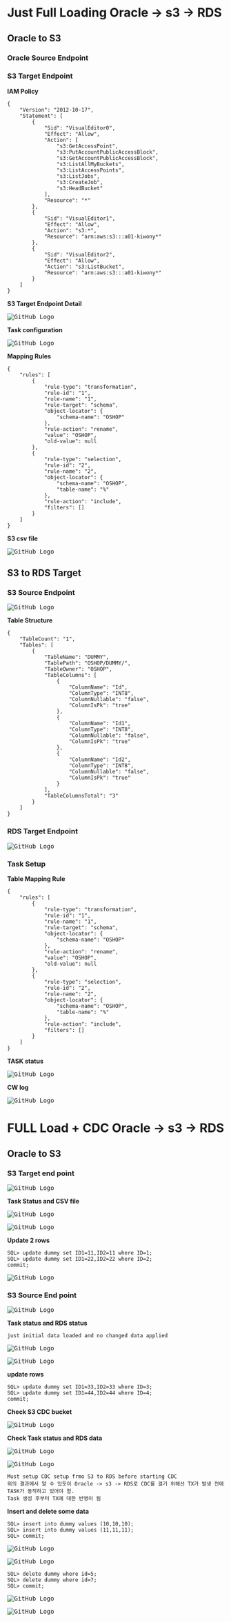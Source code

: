 # Just Full Loading Oracle -> s3 -> RDS

## Oracle to S3

### Oracle Source Endpoint

### S3 Target Endpoint

**IAM Policy**

```
{
    "Version": "2012-10-17",
    "Statement": [
        {
            "Sid": "VisualEditor0",
            "Effect": "Allow",
            "Action": [
                "s3:GetAccessPoint",
                "s3:PutAccountPublicAccessBlock",
                "s3:GetAccountPublicAccessBlock",
                "s3:ListAllMyBuckets",
                "s3:ListAccessPoints",
                "s3:ListJobs",
                "s3:CreateJob",
                "s3:HeadBucket"
            ],
            "Resource": "*"
        },
        {
            "Sid": "VisualEditor1",
            "Effect": "Allow",
            "Action": "s3:*",
            "Resource": "arn:aws:s3:::a01-kiwony*"
        },
        {
            "Sid": "VisualEditor2",
            "Effect": "Allow",
            "Action": "s3:ListBucket",
            "Resource": "arn:aws:s3:::a01-kiwony*"
        }
    ]
}
```

**S3 Target Endpoint Detail**

<kbd> ![GitHub Logo](images/1.png) </kbd>

**Task configuration**

<kbd> ![GitHub Logo](images/2.png) </kbd>

**Mapping Rules**

```
{
    "rules": [
        {
            "rule-type": "transformation",
            "rule-id": "1",
            "rule-name": "1",
            "rule-target": "schema",
            "object-locator": {
                "schema-name": "OSHOP"
            },
            "rule-action": "rename",
            "value": "OSHOP",
            "old-value": null
        },
        {
            "rule-type": "selection",
            "rule-id": "2",
            "rule-name": "2",
            "object-locator": {
                "schema-name": "OSHOP",
                "table-name": "%"
            },
            "rule-action": "include",
            "filters": []
        }
    ]
}
```

**S3 csv file**

<kbd> ![GitHub Logo](images/3.png) </kbd>

## S3 to RDS Target

### S3 Source Endpoint

<kbd> ![GitHub Logo](images/4.png) </kbd>

**Table Structure**

```
{
    "TableCount": "1",
    "Tables": [
        {
            "TableName": "DUMMY",
            "TablePath": "OSHOP/DUMMY/",
            "TableOwner": "OSHOP",
            "TableColumns": [
                {
                    "ColumnName": "Id",
                    "ColumnType": "INT8",
                    "ColumnNullable": "false",
                    "ColumnIsPk": "true"
                },
                {
                    "ColumnName": "Id1",
                    "ColumnType": "INT8",
                    "ColumnNullable": "false",
                    "ColumnIsPk": "true"
                },
                {
                    "ColumnName": "Id2",
                    "ColumnType": "INT8",
                    "ColumnNullable": "false",
                    "ColumnIsPk": "true"
                }
            ],
            "TableColumnsTotal": "3"
        }
    ]
}
```

### RDS Target Endpoint

<kbd> ![GitHub Logo](images/5.png) </kbd>

### Task Setup

**Table Mapping Rule**

```
{
    "rules": [
        {
            "rule-type": "transformation",
            "rule-id": "1",
            "rule-name": "1",
            "rule-target": "schema",
            "object-locator": {
                "schema-name": "OSHOP"
            },
            "rule-action": "rename",
            "value": "OSHOP",
            "old-value": null
        },
        {
            "rule-type": "selection",
            "rule-id": "2",
            "rule-name": "2",
            "object-locator": {
                "schema-name": "OSHOP",
                "table-name": "%"
            },
            "rule-action": "include",
            "filters": []
        }
    ]
}
```

**TASK status**

<kbd> ![GitHub Logo](images/6.png) </kbd>

**CW log**

<kbd> ![GitHub Logo](images/7.png) </kbd>

# FULL Load + CDC Oracle -> s3 -> RDS

## Oracle to S3

### S3 Target end point

<kbd> ![GitHub Logo](images/8.png) </kbd>

**Task Status and CSV file**

<kbd> ![GitHub Logo](images/9.png) </kbd>

<kbd> ![GitHub Logo](images/10.png) </kbd>

**Update 2 rows**

```
SQL> update dummy set ID1=11,ID2=11 where ID=1;
SQL> update dummy set ID1=22,ID2=22 where ID=2;
commit;
```

<kbd> ![GitHub Logo](images/11.png) </kbd>

### S3 Source End point

<kbd> ![GitHub Logo](images/12.png) </kbd>

**Task status and RDS status**

`just initial data loaded and no changed data applied`

<kbd> ![GitHub Logo](images/13.png) </kbd>

<kbd> ![GitHub Logo](images/14.png) </kbd>

**update rows**

```
SQL> update dummy set ID1=33,ID2=33 where ID=3;
SQL> update dummy set ID1=44,ID2=44 where ID=4;
commit;
```

**Check S3 CDC bucket**

<kbd> ![GitHub Logo](images/15.png) </kbd>

**Check Task status and RDS data**

<kbd> ![GitHub Logo](images/16.png) </kbd>

<kbd> ![GitHub Logo](images/17.png) </kbd>

```
Must setup CDC setup frmo S3 to RDS before starting CDC
위의 결과에서 알 수 있듯이 Oracle -> s3 -> RDS로 CDC를 걸기 위해선 TX가 발생 전에 TASK가 동작하고 있어야 함.
Task 생성 후부터 TX에 대한 반영이 됨
```

**Insert and delete some data**

```
SQL> insert into dummy values (10,10,10);
SQL> insert into dummy values (11,11,11);
SQL> commit;
```

<kbd> ![GitHub Logo](images/18.png) </kbd>

<kbd> ![GitHub Logo](images/19.png) </kbd>

```
SQL> delete dummy where id=5;
SQL> delete dummy where id=7;
SQL> commit;
```

<kbd> ![GitHub Logo](images/20.png) </kbd>

<kbd> ![GitHub Logo](images/21.png) </kbd>
